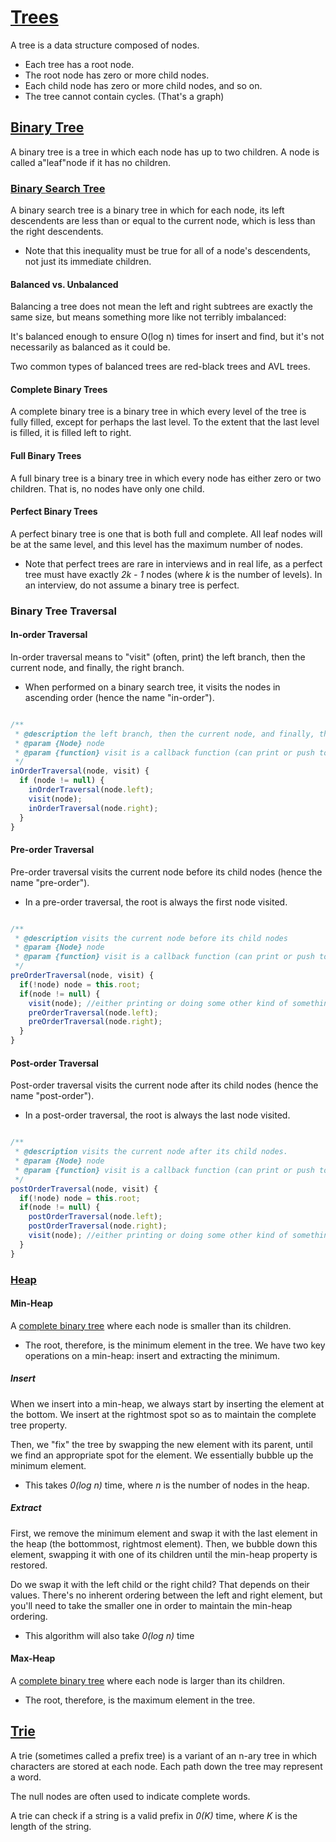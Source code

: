 # [Trees](/dataStructures/tree.js)
A tree is a data structure composed of nodes.
* Each tree has a root node. 
* The root node has zero or more child nodes.
* Each child node has zero or more child nodes, and so on.
* The tree cannot contain cycles. (That's a graph)

## [Binary Tree](/dataStructures/tree.js)
A binary tree is a tree in which each node has up to two children.
A node is called a"leaf"node if it has no children.

### [Binary Search Tree](/dataStructures/tree.js)
A binary search tree is a binary tree in which for each node, its left descendents are less than or equal to the current node, which is less than the right descendents.
* Note that this inequality must be true for all of a node's descendents, not just its immediate children.

#### Balanced vs. Unbalanced
Balancing a tree does not mean the left and right subtrees are exactly the same size, but means something more like not terribly imbalanced: 

It's balanced enough to ensure O(log n) times for insert and find, but it's not necessarily as balanced as it could be.

Two common types of balanced trees are red-black trees and AVL trees.

#### Complete Binary Trees
A complete binary tree is a binary tree in which every level of the tree is fully filled, except for perhaps the last level. To the extent that the last level is filled, it is filled left to right.

#### Full Binary Trees
A full binary tree is a binary tree in which every node has either zero or two children. That is, no nodes have only one child.

#### Perfect Binary Trees
A perfect binary tree is one that is both full and complete. All leaf nodes will be at the same level, and this level has the maximum number of nodes.
* Note that perfect trees are rare in interviews and in real life, as a perfect tree must have exactly *2k - 1* nodes (where *k* is the number of levels). In an interview, do not assume a binary tree is perfect.

### Binary Tree Traversal
#### In-order Traversal
In-order traversal means to "visit" (often, print) the left branch, then the current node, and finally, the right branch.
* When performed on a binary search tree, it visits the nodes in ascending order (hence the name "in-order").
```javascript

/**
 * @description the left branch, then the current node, and finally, the right branch.
 * @param {Node} node 
 * @param {function} visit is a callback function (can print or push to array or something)
 */
inOrderTraversal(node, visit) { 
  if (node != null) {
    inOrderTraversal(node.left);
    visit(node);
    inOrderTraversal(node.right);
  }
}
```

#### Pre-order Traversal
Pre-order traversal visits the current node before its child nodes (hence the name "pre-order").
* In a pre-order traversal, the root is always the first node visited.
```javascript

/**
 * @description visits the current node before its child nodes
 * @param {Node} node 
 * @param {function} visit is a callback function (can print or push to array or something)
 */
preOrderTraversal(node, visit) { 
  if(!node) node = this.root;
  if(node != null) {
    visit(node); //either printing or doing some other kind of something.
    preOrderTraversal(node.left);
    preOrderTraversal(node.right);
  }
}
```

#### Post-order Traversal
Post-order traversal visits the current node after its child nodes (hence the name "post-order").
* In a post-order traversal, the root is always the last node visited.
```javascript

/**
 * @description visits the current node after its child nodes.
 * @param {Node} node 
 * @param {function} visit is a callback function (can print or push to array or something)
 */
postOrderTraversal(node, visit) { 
  if(!node) node = this.root;
  if(node != null) {
    postOrderTraversal(node.left);
    postOrderTraversal(node.right);
    visit(node); //either printing or doing some other kind of something.
  }
}
```

### [Heap](/dataStructures/tree.js)
#### Min-Heap
A [complete binary tree](#complete-binary-tree) where each node is smaller than its children. 
* The root, therefore, is the minimum element in the tree.
We have two key operations on a min-heap: insert and extracting the minimum. 

##### Insert
When we insert into a min-heap, we always start by inserting the element at the bottom. We insert at the rightmost spot so as to maintain the complete tree property.

Then, we "fix" the tree by swapping the new element with its parent, until we find an appropriate spot for the element. We essentially bubble up the minimum element.
* This takes *0(log n)* time, where *n* is the number of nodes in the heap.

##### Extract
First, we remove the minimum element and swap it with the last element in the heap (the bottommost, rightmost element). Then, we bubble down this element, swapping it with one of its children until the min-heap property is restored.

Do we swap it with the left child or the right child? That depends on their values. There's no inherent ordering between the left and right element, but you'll need to take the smaller one in order to maintain the min-heap ordering.
* This algorithm will also take *0(log n)* time


#### Max-Heap
A [complete binary tree](#complete-binary-tree) where each node is larger than its children. 
* The root, therefore, is the maximum element in the tree.

## [Trie](/dataStructures/tree.js)
A trie (sometimes called a prefix tree) is a variant of an n-ary tree in which characters are stored at each node. Each path down the tree may
represent a word.

The null nodes are often used to indicate complete words.

A trie can check if a string is a valid prefix in *0(K)* time, where *K* is the length of the string. 